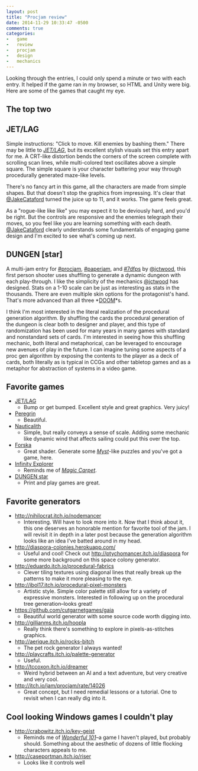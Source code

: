 ```yaml
---
layout: post
title: "Procjam review"
date: 2014-11-29 10:33:47 -0500
comments: true
categories:
-   game
-   review
-   procjam
-   design
-   mechanics
---
```


Looking through the entries, I could only spend a minute or two with each entry.  It helped if the game ran in my browser, so HTML and Unity were big.  Here are some of the games that caught my eye.

<!--more-->

## The top two

## JET/LAG

Simple instructions: "Click to move. Kill enemies by bashing them."  There may be little to *[JET/LAG](http://svblm.itch.io/jet-lag)*, but its excellent stylish visuals set this entry apart for me.  A CRT-like distortion bends the corners of the screen complete with scrolling scan lines, while multi-colored text oscillates above a simple square.  The simple square is your character battering your way through procedurally generated maze-like levels.

There's no fancy art in this game, all the characters are made from simple shapes.  But that doesn't stop the graphics from impressing.  It's clear that [@JakeCataford](https://twitter.com/JakeCataford) turned the juice up to 11, and it works.  The game feels great.

As a "rogue-like like like" you may expect it to be deviously hard, and you'd be right.  But the controls are responsive and the enemies telegraph their moves, so you feel like you are learning something with each death.  [@JakeCataford](https://twitter.com/JakeCataford) clearly understands some fundamentals of engaging game design and I'm excited to see what's coming up next.

## DUNGEN [star]

A multi-jam entry for [#procjam](http://itch.io/jam/procjam), [#paperjam](http://itch.io/jam/paper-jam-1), and [#7dfps](http://7dfps.com/) by [@jctwood](https://twitter.com/JctWood), this first person shooter uses shuffling to generate a dynamic dungeon with each play-through.  I like the simplicity of the mechanics [@jctwood](https://twitter.com/JctWood) has designed.  Stats on a 1-10 scale can be just as interesting as stats in the thousands.  There are even multiple skin options for the protagonist's hand.  That's more advanced than all three *[DOOM](http://en.wikipedia.org/wiki/Doom_%2528series%2529)*s.

I think I'm most interested in the literal realization of the procedural generation algorithm.  By shuffling the cards the procedural generation of the dungeon is clear both to designer and player, and this type of randomization has been used for many years in many games with standard and nonstandard sets of cards.  I'm interested in seeing how this shuffling mechanic, both literal and metaphorical, can be leveraged to encourage new avenues of play in the future.  I can imagine tuning some aspects of a proc gen algorithm by exposing the contents to the player as a deck of cards, both literally as is typical in CCGs and other tabletop games and as a metaphor for abstraction of systems in a video game.

## Favorite games

-   [JET/LAG](http://svblm.itch.io/jet-lag)
    -   Bump or get bumped.  Excellent style and great graphics.  Very
        juicy!
-   [Peregrin](http://lissar.itch.io/peregrin)
    -   Beautiful.
-   [Nauticalith](http://entropyphi.itch.io/nauticalith)
    -   Simple, but really conveys a sense of scale.  Adding some mechanic
        like dynamic wind that affects sailing could put this over the
        top.
-   [Forska](http://tfurmanskigmailcom.itch.io/forska-web-version)
    -   Great shader.  Generate some *[Myst](http://wikipedia.com/wiki/Myst)*-like puzzles and you've got a game, here.
-   [Infinity Explorer](http://8-bit-ape.itch.io/infinity-explorer)
    -   Reminds me of *[Magic Carpet](http://wikipedia.com/wiki/MagicCarpet)*.
-   [DUNGEN star](http://jctwood.itch.io/dungen)
    -   Print and play games are great.

## Favorite generators

-   <http://nihilocrat.itch.io/nodemancer>
    -   Interesting.  Will have to look more into it.  Now that I think
        about it, this one deserves an honorable mention for favorite tool
        of the jam.  I will revisit it in depth in a later post because the
        generation algorithm looks like an idea I've batted around in my
        head.
-   <http://diaspora-colonies.herokuapp.com/>
    -   Useful and cool!  Check out <http://ptychomancer.itch.io/diaspora>
        for some more background on this space colony generator.
-   <http://eduardo.itch.io/procedural-fabrics>
    -   Clever tiling textures using diagonal lines that really break up
        the patterns to make it more pleasing to the eye.
-   <http://ibol17.itch.io/procedural-pixel-monsters>
    -   Artistic style.  Simple color palette still allow for a variety of
        expressive monsters. Interested in following up on the
        procedural tree generation–looks great!
-   <https://github.com/cutgarnetgames/gaia>
    -   Beautiful world generator with some source code worth digging
        into.
-   <http://gillianms.itch.io/hoopla>
    -   Really think there's something to explore in pixels-as-stitches
        graphics.
-   <http://aerique.itch.io/rocks-bitch>
    -   The pet rock generator I always wanted!
-   <http://playcrafts.itch.io/palette-generator>
    -   Useful.
-   <http://tccoxon.itch.io/dreamer>
    - Weird hybrid between an AI and a text adventure, but very
        creative and very cool.
-   <http://itch.io/jam/procjam/rate/14026>
    -   Great concept, but I need remedial lessons or a tutorial.  One to
        revisit when I can really dig into it.

## Cool looking Windows games I couldn't play

-   <http://crabowitz.itch.io/key-geist>
    - Reminds me of *[Wonderful 101](http://en.wikipedia.org/wiki/The_Wonderful_101)*–a game I haven't played, but probably should.  Something about the aesthetic of dozens of little flocking characters appeals to me.
-   <http://caseportman.itch.io/riser>
    -   Looks like it controls well
